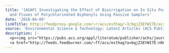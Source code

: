```yaml
---
title: '[ASAP] Investigating the Effect of Bioirrigation on In Situ Porewater Concentrations
  and Fluxes of Polychlorinated Biphenyls Using Passive Samplers'
date: '2018-04-09'
linkTitle: http://feedproxy.google.com/~r/acs/esthag/~3/bqjZ3EYWI7E/acs.est.7b05809
source: 'Environmental Science & Technology: Latest Articles (ACS Publications)'
description: |-
  <p><img src="https://pubs.acs.org/appl/literatum/publisher/achs/journals/content/esthag/0/esthag.ahead-of-print/acs.est.7b05809/20180409/images/medium/es-2017-05809q_0005.gif" alt="TOC Graphic"/></p><div><cite>Environmental Science & Technology</cite></div><div>DOI: 10.1021/acs.est.7b05809</div><div class="feedflare">
  <a href="http://feeds.feedburner.com/~ff/acs/esthag?a=bqjZ3EYWI7E:nRAZmHxLinY:yIl2AUoC8zA"><img src="http://feeds.feedburner.com/~ff/acs/esthag?d=yIl2AUoC8zA" border="0"></img></a>
---
```

